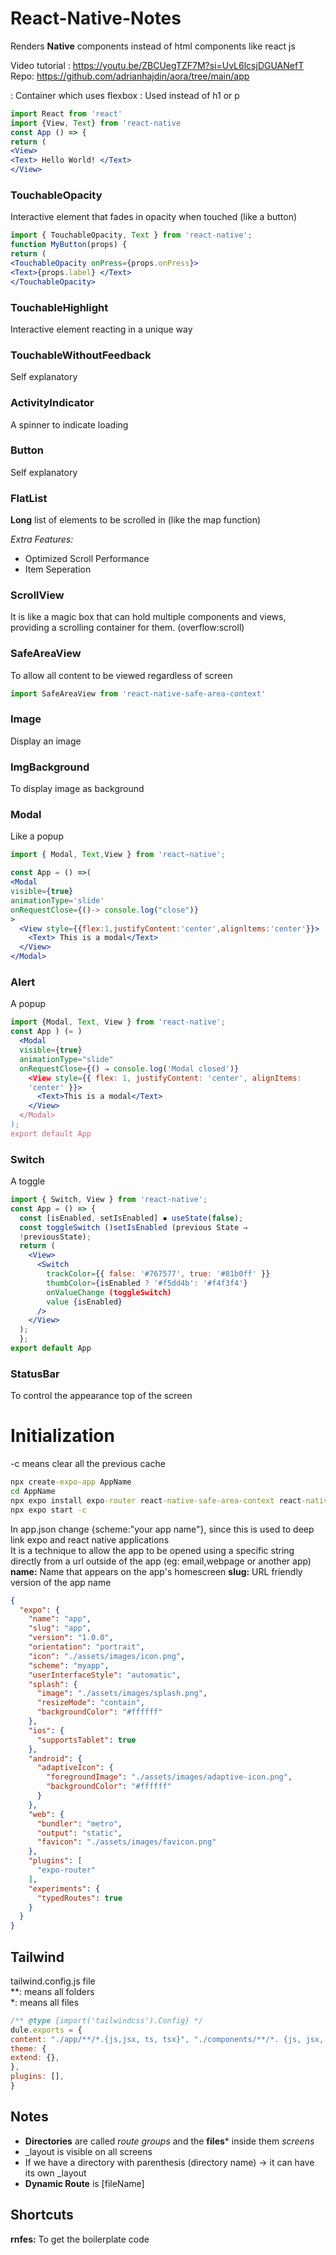 # React-Native-Notes
Renders **Native** components instead of html components like react js <br>

Video tutorial : https://youtu.be/ZBCUegTZF7M?si=UvL6lcsjDGUANefT <br>
Repo: https://github.com/adrianhajdin/aora/tree/main/app <br>

**<View>**: Container which uses flexbox
**<Text>**: Used instead of h1 or p 
```jsx
import React from 'react'
import {View, Text} from 'react-native
const App () => {
return (
<View>
<Text> Hello World! </Text>
</View>
```

### TouchableOpacity
Interactive element that fades in opacity when touched (like a button)

```jsx
import { TouchableOpacity, Text } from 'react-native';
function MyButton(props) {
return (
<TouchableOpacity onPress={props.onPress}>
<Text>{props.label} </Text>
</TouchableOpacity>
```

### TouchableHighlight
Interactive element reacting in a unique way

### TouchableWithoutFeedback
Self explanatory

### ActivityIndicator
A spinner to indicate loading

### Button
Self explanatory

### FlatList
**Long** list of elements to be scrolled in (like the map function)

_Extra Features:_ 
- Optimized Scroll Performance
- Item Seperation

### ScrollView
It is like a magic box that can hold multiple components and views, providing a scrolling container for them. (overflow:scroll)


### SafeAreaView
To allow all content to be viewed regardless of screen
```jsx
import SafeAreaView from 'react-native-safe-area-context'
```
### Image
Display an image

### ImgBackground
To display image as background

### Modal
Like a popup

```jsx
import { Modal, Text,View } from 'react—native';

const App = () =>(
<Modal
visible={true}
animationType='slide'
onRequestClose={()-> console.log("close")}
>
  <View style={{flex:1,justifyContent:'center',alignltems:'center'}}>
    <Text> This is a modal</Text>
  </View>
</Modal>
```

### Alert
A popup

```jsx
import {Modal, Text, View } from 'react-native';
const App ) (= )
  <Modal
  visible={true}
  animationType="slide"
  onRequestClose={() ⇒ console.log('Modal closed')}
    <View style={{ flex: 1, justifyContent: 'center', alignItems:
    'center' }}>
      <Text>This is a modal</Text>
    </View>
  </Modal>
);
export default App
```
### Switch
A toggle

```jsx
import { Switch, View } from 'react-native';
const App = () => {
  const [isEnabled, setIsEnabled] ▪ useState(false);
  const toggleSwitch ()setIsEnabled (previous State ⇒
  !previousState);
  return (
    <View>
      <Switch
        trackColor={{ false: '#767577', true: '#81b0ff' }}
        thumbColor={isEnabled ? '#f5dd4b': '#f4f3f4'}
        onValueChange (toggleSwitch)
        value {isEnabled}
      />
    </View>
  );
  };
export default App
```

### StatusBar
To control the appearance top of the screen

# Initialization

-c means clear all the previous cache
```cmd
npx create-expo-app AppName
cd AppName
npx expo install expo-router react-native-safe-area-context react-native-screens expo-linking expo-constants expo-status-bar
npx expo start -c
```

In app.json change {scheme:"your app name"}, since this is used to deep link expo and react native applications <br>
It is a technique to allow the app to be opened using a specific string directly from a url outside of the app (eg: email,webpage or another app)
**name:** Name that appears on the app's homescreen
**slug:** URL friendly version of the app name
```json
{
  "expo": {
    "name": "app",
    "slug": "app",
    "version": "1.0.0",
    "orientation": "portrait",
    "icon": "./assets/images/icon.png",
    "scheme": "myapp",
    "userInterfaceStyle": "automatic",
    "splash": {
      "image": "./assets/images/splash.png",
      "resizeMode": "contain",
      "backgroundColor": "#ffffff"
    },
    "ios": {
      "supportsTablet": true
    },
    "android": {
      "adaptiveIcon": {
        "foregroundImage": "./assets/images/adaptive-icon.png",
        "backgroundColor": "#ffffff"
      }
    },
    "web": {
      "bundler": "metro",
      "output": "static",
      "favicon": "./assets/images/favicon.png"
    },
    "plugins": [
      "expo-router"
    ],
    "experiments": {
      "typedRoutes": true
    }
  }
}
```
## Tailwind
tailwind.config.js file <br>
**: means all folders <br>
*: means all files
```js
/** @type {import('tailwindcss').Config} */
dule.exports = {
content: "./app/**/*.{js,jsx, ts, tsx}", "./components/**/*. {js, jsx, ts, tsx}"],
theme: {
extend: {},
},
plugins: [],
}
```

## Notes
- **Directories** are called _route groups_ and the **files*** inside them _screens_
- _layout is visible on all screens
- If we have a directory with parenthesis (directory name) -> it can have its own _layout
- **Dynamic Route** is [fileName]



## Shortcuts

**rnfes:** To get the boilerplate code
